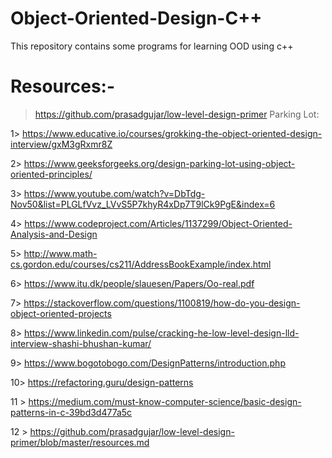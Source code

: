 # Object-Oriented-Design-C++
This repository contains some programs for learning OOD using c++

# Resources:-
> https://github.com/prasadgujar/low-level-design-primer
Parking Lot:


1> https://www.educative.io/courses/grokking-the-object-oriented-design-interview/gxM3gRxmr8Z




2> https://www.geeksforgeeks.org/design-parking-lot-using-object-oriented-principles/



3> https://www.youtube.com/watch?v=DbTdg-Nov50&list=PLGLfVvz_LVvS5P7khyR4xDp7T9lCk9PgE&index=6


4> https://www.codeproject.com/Articles/1137299/Object-Oriented-Analysis-and-Design



5> http://www.math-cs.gordon.edu/courses/cs211/AddressBookExample/index.html


6> https://www.itu.dk/people/slauesen/Papers/Oo-real.pdf


7> https://stackoverflow.com/questions/1100819/how-do-you-design-object-oriented-projects

8> https://www.linkedin.com/pulse/cracking-he-low-level-design-lld-interview-shashi-bhushan-kumar/

9> https://www.bogotobogo.com/DesignPatterns/introduction.php

10> https://refactoring.guru/design-patterns

11 > https://medium.com/must-know-computer-science/basic-design-patterns-in-c-39bd3d477a5c

12 > https://github.com/prasadgujar/low-level-design-primer/blob/master/resources.md
